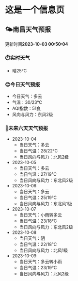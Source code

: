 # 这是一个信息页 
## 🌤️**南昌**天气预报
更新时间**2023-10-03 00:50:04**
### ⏱️实时天气
- 晴25℃
### 😊今日天气预报
- 今日天气：多云
- 气温：30/23℃
- AQI指数：51良
- 风向与风力：东风2级
### 🤩未来六天天气预报
- 2023-10-04
  - 当日天气：多云
  - 当日气温：28/22℃
  - 当日风向与风力：北风2级
- 2023-10-05
  - 当日天气：多云
  - 当日气温：27/19℃
  - 当日风向与风力：东北风2级
- 2023-10-06
  - 当日天气：多云
  - 当日气温：25/19℃
  - 当日风向与风力：东北风1级
- 2023-10-07
  - 当日天气：小雨转多云
  - 当日气温：23/18℃
  - 当日风向与风力：东北风2级
- 2023-10-08
  - 当日天气：阴
  - 当日气温：22/18℃
  - 当日风向与风力：北风1级
- 2023-10-09
  - 当日天气：多云转小雨
  - 当日气温：23/19℃
  - 当日风向与风力：北风2级

